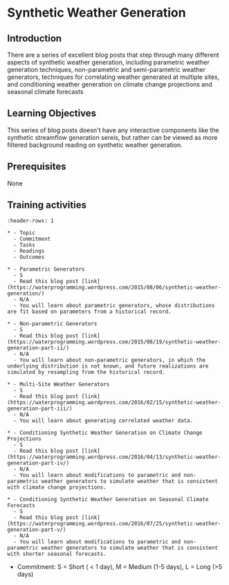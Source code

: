 # Synthetic Weather Generation

## Introduction

There are a series of excellent blog posts that step through many different aspects of synthetic weather generation, including parametric weather generation techniques, non-parametric and semi-parametric weather generators, techniques for correlating weather generated at multiple sites, and conditioning weather generation on climate change projections and seasonal climate forecasts

## Learning Objectives

This series of blog posts doesn't have any interactive components like the synthetic streamflow generation sereis, but rather can be viewed as more filtered background reading on synthetic weather generation. 

## Prerequisites
None 

## Training activities

```{list-table} Synthetic Weather Generation Reading
:header-rows: 1

* - Topic
  - Commitment
  - Tasks
  - Readings
  - Outcomes

* - Parametric Generators
  - S
  - Read this blog post [link](https://waterprogramming.wordpress.com/2015/08/06/synthetic-weather-generation/)
  - N/A
  - You will learn about parametric generators, whose distributions are fit based on parameters from a historical record. 

* - Non-parametric Generators
  - S
  - Read this blog post [link](https://waterprogramming.wordpress.com/2015/08/19/synthetic-weather-generation-part-ii/) 
  - N/A
  - You will learn about non-parametric generators, in which the underlying distribution is not known, and future realizations are simulated by resampling from the historical record.

* - Multi-Site Weather Generators
  - S
  - Read this blog post [link](https://waterprogramming.wordpress.com/2016/02/15/synthetic-weather-generation-part-iii/) 
  - N/A
  - You will learn about generating correlated weather data.

* - Conditioning Synthetic Weather Generation on Climate Change Projections
  - S
  - Read this blog post [link](https://waterprogramming.wordpress.com/2016/04/13/synthetic-weather-generation-part-iv/) 
  - N/A
  - You will learn about modifications to parametric and non-parametric weather generators to simulate weather that is consistent with climate change projections.

* - Conditioning Synthetic Weather Generation on Seasonal Climate Forecasts
  - S
  - Read this blog post [link](https://waterprogramming.wordpress.com/2016/07/25/synthetic-weather-generation-part-v/) 
  - N/A
  - You will learn about modifications to parametric and non-parametric weather generators to simulate weather that is consistent with shorter seasonal forecasts.  
```

* Commitment: S = Short ( < 1 day), M = Medium (1-5 days), L = Long (>5 days)

